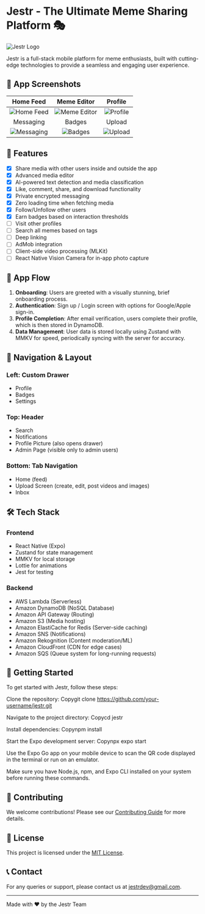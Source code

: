 # Jestr - The Ultimate Meme Sharing Platform 🎭

![Jestr Logo](https://path-to-your-logo.png)

Jestr is a full-stack mobile platform for meme enthusiasts, built with cutting-edge technologies to provide a seamless and engaging user experience.

## 📱 App Screenshots

| Home Feed | Meme Editor | Profile |
|:---------:|:-----------:|:-------:|
| ![Home Feed](https://path-to-screenshot1.png) | ![Meme Editor](https://path-to-screenshot2.png) | ![Profile](https://path-to-screenshot3.png) |
| Messaging | Badges | Upload |
| ![Messaging](https://path-to-screenshot4.png) | ![Badges](https://path-to-screenshot5.png) | ![Upload](https://path-to-screenshot6.png) |

## 🚀 Features

- [x] Share media with other users inside and outside the app
- [x] Advanced media editor
- [x] AI-powered text detection and media classification
- [x] Like, comment, share, and download functionality
- [x] Private encrypted messaging
- [x] Zero loading time when fetching media
- [x] Follow/Unfollow other users
- [x] Earn badges based on interaction thresholds
- [ ] Visit other profiles
- [ ] Search all memes based on tags
- [ ] Deep linking
- [ ] AdMob integration
- [ ] Client-side video processing (MLKit)
- [ ] React Native Vision Camera for in-app photo capture

## 🔄 App Flow

1. **Onboarding**: Users are greeted with a visually stunning, brief onboarding process.
2. **Authentication**: Sign up / Login screen with options for Google/Apple sign-in.
3. **Profile Completion**: After email verification, users complete their profile, which is then stored in DynamoDB.
4. **Data Management**: User data is stored locally using Zustand with MMKV for speed, periodically syncing with the server for accuracy.

## 🧭 Navigation & Layout

### Left: Custom Drawer
- Profile
- Badges
- Settings

### Top: Header
- Search
- Notifications
- Profile Picture (also opens drawer)
- Admin Page (visible only to admin users)

### Bottom: Tab Navigation
- Home (feed)
- Upload Screen (create, edit, post videos and images)
- Inbox

## 🛠 Tech Stack

### Frontend
- React Native (Expo)
- Zustand for state management
- MMKV for local storage
- Lottie for animations
- Jest for testing

### Backend
- AWS Lambda (Serverless)
- Amazon DynamoDB (NoSQL Database)
- Amazon API Gateway (Routing)
- Amazon S3 (Media hosting)
- Amazon ElastiCache for Redis (Server-side caching)
- Amazon SNS (Notifications)
- Amazon Rekognition (Content moderation/ML)
- Amazon CloudFront (CDN for edge cases)
- Amazon SQS (Queue system for long-running requests)

## 🚀 Getting Started

To get started with Jestr, follow these steps:

Clone the repository:
Copygit clone https://github.com/your-username/jestr.git

Navigate to the project directory:
Copycd jestr

Install dependencies:
Copynpm install

Start the Expo development server:
Copynpx expo start

Use the Expo Go app on your mobile device to scan the QR code displayed in the terminal or run on an emulator.

Make sure you have Node.js, npm, and Expo CLI installed on your system before running these commands.

## 👥 Contributing

We welcome contributions! Please see our [Contributing Guide](CONTRIBUTING.md) for more details.

## 📄 License

This project is licensed under the [MIT License](LICENSE.md).

## 📞 Contact

For any queries or support, please contact us at [jestrdev@gmail.com](mailto:jestrdev@gmail.com).

---

Made with ❤️ by the Jestr Team
